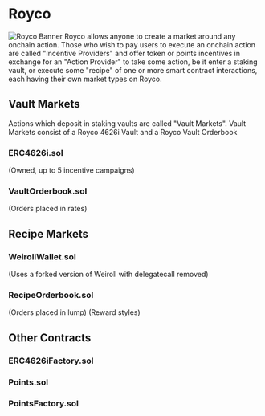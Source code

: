 # Royco
![Royco Banner](./RoycoBanner.png)
Royco allows anyone to create a market around any onchain action. Those who wish to pay users to execute an onchain action are called "Incentive Providers" and offer token or points incentives in exchange for an "Action Provider" to take some action, be it enter a staking vault, or execute some "recipe" of one or more smart contract interactions, each having their own market types on Royco.

## Vault Markets
Actions which deposit in staking vaults are called "Vault Markets". Vault Markets consist of a Royco 4626i Vault and a Royco Vault Orderbook
### ERC4626i.sol
(Owned, up to 5 incentive campaigns)

### VaultOrderbook.sol
(Orders placed in rates)

## Recipe Markets

### WeirollWallet.sol
(Uses a forked version of Weiroll with delegatecall removed)

### RecipeOrderbook.sol
(Orders placed in lump)
(Reward styles)

## Other Contracts

### ERC4626iFactory.sol

### Points.sol

### PointsFactory.sol